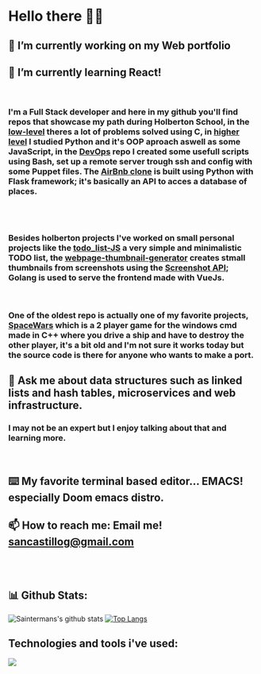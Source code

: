 # Hello there 🧙‍♂️
## <p>🔭 I’m currently working on my Web portfolio</p>

## 🌱 I’m currently learning React!

<br>

### I'm a Full Stack developer and here in my github you'll find repos that showcase my path during Holberton School, in the [low-level](https://github.com/Sainterman/holbertonschool-low_level_programming) theres a lot of problems solved using C, in [higher level](https://github.com/Sainterman/holbertonschool-higher_level_programming) I studied Python and it's OOP aproach aswell as some JavaScript, in the [DevOps](https://github.com/Sainterman/holberton-system_engineering-devops) repo I created some usefull scripts using Bash, set up a remote server trough ssh and config with some Puppet files. The [AirBnb clone](https://github.com/Sainterman/AirBnB_clone_v3) is built using Python with Flask framework; it's basically an API to acces a database of places.

<br>
<br>

### Besides holberton projects I've worked on small personal projects like the [todo_list-JS](https://github.com/Sainterman/todo_list-JS) a very simple and minimalistic TODO list, the [webpage-thumbnail-generator](https://github.com/Sainterman/webpage-thumbnail-generator) creates stmall thumbnails from screenshots using the [Screenshot API](https://screenshotapi.net); Golang is used to serve the frontend made with VueJs.

<br>

### One of the oldest repo is actually one of my favorite projects, [SpaceWars](https://github.com/Sainterman/spaceWars) which is a 2 player game for the windows cmd made in C++ where you drive a ship and have to destroy the other player, it's a bit old and I'm not sure it works today but the source code is there for anyone who wants to make a port.

## 💬 Ask me about data structures such as linked lists and hash tables, microservices and web infrastructure. 
### I may not be an expert but I enjoy talking about that and learning more.

<br>

## ⌨️ My favorite terminal based editor... EMACS! especially Doom emacs distro.

## 📫 How to reach me: Email me! sancastillog@gmail.com

<br>
<br>

## 📊 Github Stats:

![Saintermans's github stats](https://github-readme-stats.vercel.app/api?username=Sainterman)   [![Top Langs](https://github-readme-stats.vercel.app/api/top-langs/?username=Sainterman)](https://github.com/Sainterman/github-readme-stats)

## Technologies and tools i've used:

![](https://img.shields.io/badge/OS-<WORD_ON_RIGHT>-informational?style=flat&logo=<LOGO_NAME>&logoColor=white&color=2bbc8a)